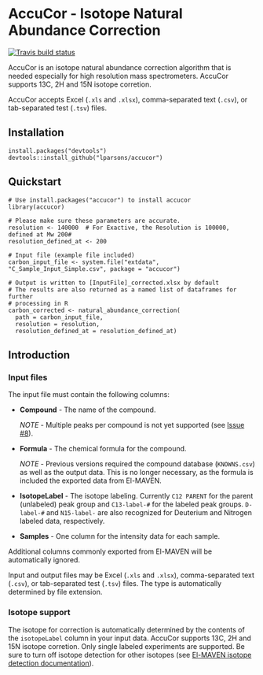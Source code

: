 # AccuCor - Isotope Natural Abundance Correction

[![Travis build status](https://travis-ci.org/lparsons/accucor.svg?branch=master)](https://travis-ci.org/lparsons/accucor)

AccuCor is an isotope natural abundance correction algorithm that is needed 
especially for high resolution mass spectrometers. AccuCor supports 13C, 2H and
15N isotope corretion. 

AccuCor accepts Excel (`.xls` and `.xlsx`), comma-separated text (`.csv`), or
tab-separated test (`.tsv`) files.


## Installation
```
install.packages("devtools")
devtools::install_github("lparsons/accucor")
```

## Quickstart

```
# Use install.packages("accucor") to install accucor
library(accucor)

# Please make sure these parameters are accurate.
resolution <- 140000  # For Exactive, the Resolution is 100000, defined at Mw 200#
resolution_defined_at <- 200

# Input file (example file included)
carbon_input_file <- system.file("extdata", "C_Sample_Input_Simple.csv", package = "accucor")

# Output is written to [InputFile]_corrected.xlsx by default
# The results are also returned as a named list of dataframes for further
# processing in R
carbon_corrected <- natural_abundance_correction(
  path = carbon_input_file,
  resolution = resolution, 
  resolution_defined_at = resolution_defined_at)
```

## Introduction

### Input files

The input file must contain the following columns:

* **Compound** - The name of the compound.

  *NOTE* - Multiple peaks per compound is not yet supported (see 
  [Issue #8](https://github.com/lparsons/Isotope-Natural-Abundance-Correction/issues/8)).
  
* **Formula** - The chemical formula for the compound.

   *NOTE* - Previous versions required the compound database (`KNOWNS.csv`) as
   well as the output data. This is no longer necessary, as the formula is
   included the exported data from El-MAVEN.
   
* **IsotopeLabel** - The isotope labeling. Currently `C12 PARENT` for the parent
  (unlabeled) peak group and `C13-label-#` for the labeled peak groups.
  `D-label-#` and `N15-label-` are also recognized for Deuterium and Nitrogen
  labeled data, respectively.
  
* **Samples** - One column for the intensity data for each sample.

Additional columns commonly exported from El-MAVEN will be automatically
ignored.

Input and output files may be Excel (`.xls` and `.xlsx`), comma-separated text
(`.csv`), or tab-separated test (`.tsv`) files. The type is automatically
determined by file extension.


### Isotope support

The isotope for correction is automatically determined by the contents of the 
`isotopeLabel` column in your input data. AccuCor supports 13C, 2H and
15N isotope corretion. Only single labeled experiments are supported. Be sure
to turn off isotope detection for other isotopes (see 
[El-MAVEN isotope detection documentation](https://github.com/ElucidataInc/ElMaven/wiki/Labeled-LCMS-Workflow#isotope-detection)).
